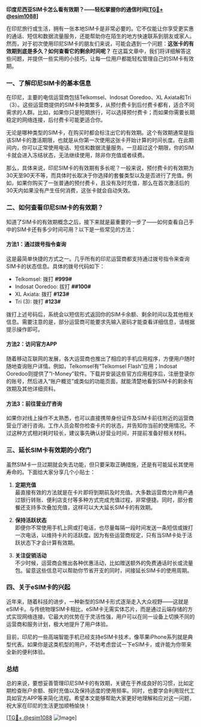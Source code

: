 **印度尼西亚SIM卡怎么看有效期？——轻松掌握你的通信时间[[TG💪+ @esim1088](https://t.me/s/esim1088)]**

在印尼旅行或生活，拥有一张本地SIM卡是非常必要的。它不仅能让你享受更实惠的通话、短信和数据流量服务，还能帮助你在陌生的地方快速联系到朋友或家人。然而，对于初次使用印尼SIM卡的朋友们来说，可能会遇到一个问题：**这张卡的有效期到底是多久？如何查看它的剩余时间呢？** 在这篇文章中，我们将详细解答这些问题，并提供一些实用的小技巧，让每一位用户都能轻松管理自己的SIM卡有效期。

### 一、了解印尼SIM卡的基本信息

在印尼，主要的电信运营商包括Telkomsel、Indosat Ooredoo、XL Axiata和Tri（3）。这些运营商提供的SIM卡种类繁多，从预付费卡到后付费卡都有，适合不同需求的人群。比如，如果你只是短期旅行，可以选择预付费卡；而如果你需要长期稳定的网络连接，后付费卡可能更适合你。

无论是哪种类型的SIM卡，在购买时都会标注出它的有效期。这个有效期通常是指该SIM卡的激活期限，也就是从你第一次使用这张卡开始计算的时间长度。在此期间内，你可以正常使用电话、短信和数据流量服务。一旦超过这个期限，你的SIM卡就会进入冻结状态，无法继续使用，除非你充值或者续费。

那么，具体来说，印尼SIM卡的有效期有多长呢？一般来说，预付费卡的有效期为30天至90天不等，而具体时长取决于你选择的套餐类型以及是否进行了充值。例如，如果你购买了一张普通的预付费卡，且没有及时充值，那么在首次激活后的30天内如果没有产生任何消费，这张卡就会自动失效。

### 二、如何查看印尼SIM卡的有效期？

知道了SIM卡的有效期概念之后，接下来就是最重要的一步了——如何查看自己手中的SIM卡还有多少时间可用？以下是一些常见的方法：

#### 方法1：通过拨号指令查询
这是最简单快捷的方式之一。几乎所有的印尼运营商都支持通过拨号指令来查询SIM卡的状态信息。具体的拨号代码如下：
- Telkomsel: 拨打 **#999#**
- Indosat Ooredoo: 拔打 **##100#**
- XL Axiata: 拨打 **#123#**
- Tri (3): 拨打 **#123#**

拨打上述号码后，系统会以短信形式返回你的SIM卡余额、剩余时间以及其他相关信息。需要注意的是，部分运营商可能要求先输入密码才能查看详细信息，请根据提示操作即可。

#### 方法2：访问官方APP
随着移动互联网的发展，各大运营商也推出了相应的手机应用程序，方便用户随时随地查询账户详情。例如，Telkomsel有“Telkomsel Flash”应用；Indosat Ooredoo则提供了“I-Money”软件。下载并安装这些官方应用程序后，注册登录你的账号，然后进入“账户概览”或类似的功能页面，就能清楚地看到SIM卡的剩余有效期及其他详细资料。

#### 方法3：前往营业厅咨询
如果你对线上操作不太熟悉，也可以直接携带身份证件及SIM卡前往附近的运营商营业厅进行咨询。工作人员会帮你检查卡片的状态，并告知你当前的使用情况。不过这种方式相对耗时较长，建议事先确认好营业时间，并提前准备好相关材料。

### 三、延长SIM卡有效期的小窍门

虽然SIM卡一旦过期就会失去功能，但只要采取正确措施，还是有可能延长其使用寿命的。下面给大家分享几个小贴士：

1. **定期充值**  
   最直接有效的方法就是在卡片即将到期前及时充值。大多数运营商允许用户通过银行转账、便利店支付等多种方式完成充值过程，非常便捷。同时，部分套餐还支持多次叠加充值，这样可以大大延长SIM卡的有效期。

2. **保持活跃状态**  
   即便你不常使用手机上网或打电话，也尽量每隔一段时间发送一条短信或拨打一次电话，以维持卡片的活跃度。因为有些运营商规定，只有当SIM卡处于活跃状态下才会计算有效期。

3. **关注促销活动**  
   不少时候，运营商会推出各种优惠活动，比如赠送额外的免费通话时长或流量包。留意这些信息可以帮助你节省开支的同时，间接延长SIM卡的使用周期。

### 四、关于eSIM卡的兴起

近年来，随着科技的进步，一种新型的SIM卡形式逐渐走入大众视野——这就是eSIM卡。与传统物理SIM卡相比，eSIM卡无需实体芯片，而是通过云端存储的方式实现网络连接。它最大的优势在于灵活性强，用户可以在同一设备上切换不同的运营商和服务计划，极大地提升了用户体验。

目前，印尼的一些高端智能手机已经支持eSIM卡技术，像苹果iPhone系列就是典型代表。如果你是这类机型的用户，不妨考虑尝试一下eSIM卡，或许能为你带来全新的便利体验。

### 总结

总的来说，要想妥善管理印尼SIM卡的有效期，关键在于养成良好的习惯，比如定期检查账户余额、按时充值以及保持适度的使用频率。同时，也要学会利用现代工具如官方APP等来简化流程。希望本文能够帮助大家更好地理解和应对这一问题，祝大家在印尼的生活更加顺畅愉快！

[[TG💪+ @esim1088](https://t.me/s/esim1088) ![Image](https://i.postimg.cc/4NQfJmqS/Snipaste-2025-05-13-00-14-12.png)]